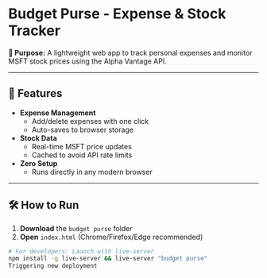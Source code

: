 # Budget Purse - Expense & Stock Tracker  
**📌 Purpose:** A lightweight web app to track personal expenses and monitor MSFT stock prices using the Alpha Vantage API.  

---

## 🚀 **Features**  
- **Expense Management**  
  - Add/delete expenses with one click  
  - Auto-saves to browser storage  
- **Stock Data**  
  - Real-time MSFT price updates  
  - Cached to avoid API rate limits  
- **Zero Setup**  
  - Runs directly in any modern browser  

---

## 🛠️ **How to Run**  
1. **Download** the `budget purse` folder  
2. **Open** `index.html` (Chrome/Firefox/Edge recommended)  

```bash
# For developers: Launch with live-server
npm install -g live-server && live-server "budget purse" 
Triggering new deployment
